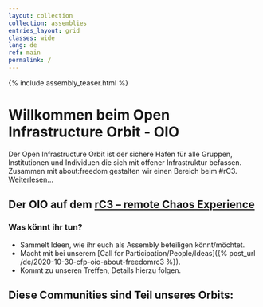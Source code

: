 ```yaml
---
layout: collection
collection: assemblies
entries_layout: grid
classes: wide
lang: de
ref: main
permalink: /
---
```

{% include assembly_teaser.html %}


Willkommen beim Open Infrastructure Orbit - OIO
=========================================

Der Open Infrastructure Orbit ist der sichere Hafen für alle Gruppen, Institutionen und Individuen die sich mit offener Infrastruktur befassen. Zusammen mit about:freedom gestalten wir einen Bereich beim #rC3. [Weiterlesen...](/about)

Der OIO auf dem [rC3 – remote Chaos Experience](https://events.ccc.de/2020/09/04/rc3-remote-chaos-experience/)
---------

### Was könnt ihr tun?

* Sammelt Ideen, wie ihr euch als Assembly beteiligen könnt/möchtet.
* Macht mit bei unserem [Call for Participation/People/Ideas]({% post_url /de/2020-10-30-cfp-oio-about-freedomrc3 %}).
* Kommt zu unseren Treffen, Details hierzu folgen.


Diese Communities sind Teil unseres Orbits:
--------
